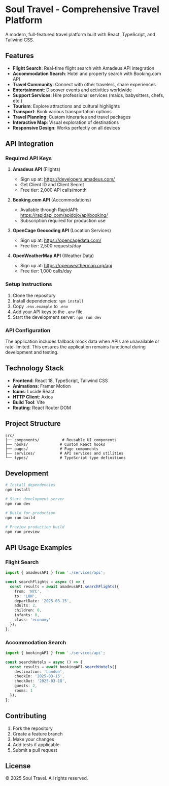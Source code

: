 # Soul Travel - Comprehensive Travel Platform

A modern, full-featured travel platform built with React, TypeScript, and Tailwind CSS.

## Features

- **Flight Search**: Real-time flight search with Amadeus API integration
- **Accommodation Search**: Hotel and property search with Booking.com API
- **Travel Community**: Connect with other travelers, share experiences
- **Entertainment**: Discover events and activities worldwide
- **Support Services**: Hire professional services (maids, babysitters, chefs, etc.)
- **Tourism**: Explore attractions and cultural highlights
- **Transport**: Book various transportation options
- **Travel Planning**: Custom itineraries and travel packages
- **Interactive Map**: Visual exploration of destinations
- **Responsive Design**: Works perfectly on all devices

## API Integration

### Required API Keys

1. **Amadeus API** (Flights)
   - Sign up at: https://developers.amadeus.com/
   - Get Client ID and Client Secret
   - Free tier: 2,000 API calls/month

2. **Booking.com API** (Accommodations)
   - Available through RapidAPI: https://rapidapi.com/apidojo/api/booking/
   - Subscription required for production use

3. **OpenCage Geocoding API** (Location Services)
   - Sign up at: https://opencagedata.com/
   - Free tier: 2,500 requests/day

4. **OpenWeatherMap API** (Weather Data)
   - Sign up at: https://openweathermap.org/api
   - Free tier: 1,000 calls/day

### Setup Instructions

1. Clone the repository
2. Install dependencies: `npm install`
3. Copy `.env.example` to `.env`
4. Add your API keys to the `.env` file
5. Start the development server: `npm run dev`

### API Configuration

The application includes fallback mock data when APIs are unavailable or rate-limited. This ensures the application remains functional during development and testing.

## Technology Stack

- **Frontend**: React 18, TypeScript, Tailwind CSS
- **Animations**: Framer Motion
- **Icons**: Lucide React
- **HTTP Client**: Axios
- **Build Tool**: Vite
- **Routing**: React Router DOM

## Project Structure

```
src/
├── components/          # Reusable UI components
├── hooks/              # Custom React hooks
├── pages/              # Page components
├── services/           # API services and utilities
└── types/              # TypeScript type definitions
```

## Development

```bash
# Install dependencies
npm install

# Start development server
npm run dev

# Build for production
npm run build

# Preview production build
npm run preview
```

## API Usage Examples

### Flight Search
```typescript
import { amadeusAPI } from './services/api';

const searchFlights = async () => {
  const results = await amadeusAPI.searchFlights({
    from: 'NYC',
    to: 'LON',
    departDate: '2025-03-15',
    adults: 2,
    children: 0,
    infants: 0,
    class: 'economy'
  });
};
```

### Accommodation Search
```typescript
import { bookingAPI } from './services/api';

const searchHotels = async () => {
  const results = await bookingAPI.searchHotels({
    destination: 'London',
    checkIn: '2025-03-15',
    checkOut: '2025-03-18',
    guests: 2,
    rooms: 1
  });
};
```

## Contributing

1. Fork the repository
2. Create a feature branch
3. Make your changes
4. Add tests if applicable
5. Submit a pull request

## License

© 2025 Soul Travel. All rights reserved.